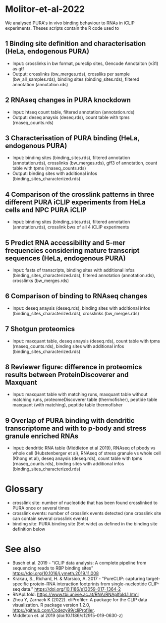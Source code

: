 # Molitor-et-al-2022

We analysed PURA's in vivo binding behaviour to RNAs in iCLIP experiments. Theses scripts contain the R code used to

## 1 Binding site definition and characterisation (HeLa, endogenous PURA)

+ Input: crosslinks in bw format, pureclip sites, Gencode Annotaiton (v31) as gtf
+ Output: crosslinks (bw_merges.rds), crossliks per sample (bw_all_samples.rds), binding sites (binding_sites.rds), filtered annotation (annotation.rds)

## 2 RNAseq changes in PURA knockdown
* Input: htseq count table, filtered annotation (annotation.rds)
* Output: deseq anaysis (deseq.rds), count table with tpms (rnaseq_counts.rds)

## 3 Characterisation of PURA binding (HeLa, endogenous PURA)
* Input:  binding sites (binding_sites.rds), filtered annotation (annotation.rds), crosslinks (bw_merges.rds), gff3 of annotation, count table with tpms (rnaseq_counts.rds)
* Output: binding sites with additional infos (binding_sites_characterized.rds)

## 4 Comparison of the crosslink patterns in three different PURA iCLIP experiments from HeLa cells and NPC PURA iCLIP 
* Input: binding sites (binding_sites.rds), filtered annotation (annotation.rds), crosslink bws of all 4 iCLIP experiments

## 5 Predict RNA accessibility and 5-mer frequencies considering mature transcript sequences (HeLa, endogenous PURA)
* Input: fasta of transcripts,  binding sites with additional infos (binding_sites_characterized.rds), filtered annotation (annotation.rds), crosslinks (bw_merges.rds)

## 6 Comparison of binding to RNAseq changes
* Input: deseq anaysis (deseq.rds), binding sites with additional infos (binding_sites_characterized.rds), crosslinks (bw_merges.rds)

## 7 Shotgun proteomics
* Input: maxquant table, deseq anaysis (deseq.rds), count table with tpms (rnaseq_counts.rds),  binding sites with additional infos (binding_sites_characterized.rds)

## 8 Reviewer figure: difference in proteomics results between ProteinDiscoverer and Maxquant
* Input: maxquant table with matching runs, maxquant table without matching runs, proteomeDiscoverer table (thermofisher), peptide table maxquant (with matching), peptide table thermofisher

## 9 Overlap of PURA binding with dendritic transcriptome  and with to p-body and stress granule enriched RNAs
* Input: dendritic RNA table (Middleton et al 2019), RNAseq of pbody vs whole cell (Hubstenberger et al), RNAseq of stress granule vs whole cell (Khong et al),
deseq anaysis (deseq.rds), count table with tpms (rnaseq_counts.rds),  binding sites with additional infos (binding_sites_characterized.rds)







# Glossary

- crosslink site: number of nucleotide that has been found crosslinked to PURA once or several times
- crosslink events: number of crosslink events detected (one crosslink site can contain several crosslink events)
- binding site: PURA binding site (5nt wide) as defined in the binding site definition below

# See also

- Busch et al. 2019 - "iCLIP data analysis: A complete pipeline from sequencing reads to RBP binding sites" https://doi.org/10.1016/j.ymeth.2019.11.008
- Krakau, S., Richard, H. & Marsico, A. 2017 - "PureCLIP: capturing target-specific protein–RNA interaction footprints from single-nucleotide CLIP-seq data." https://doi.org/10.1186/s13059-017-1364-2
- RNApLfold: https://www.tbi.univie.ac.at/RNA/RNAplfold.1.html
- Zhou Y, Zarnack K (2022). cliProfiler: A package for the CLIP data visualization. R package version 1.2.0, https://github.com/Codezy99/cliProfiler. 
- Middleton et. al 2019 (doi:10.1186/s12915-019-0630-z)

